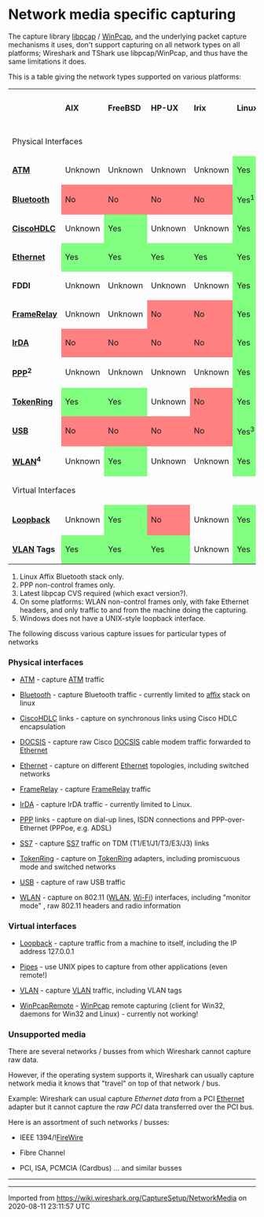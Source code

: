 # Network media specific capturing

The capture library [libpcap](/libpcap) / [WinPcap](/WinPcap), and the underlying packet capture mechanisms it uses, don't support capturing on all network types on all platforms; Wireshark and TShark use libpcap/WinPcap, and thus have the same limitations it does.

This is a table giving the network types supported on various platforms:

<div>

<table>

<tbody>

<tr>

<td>

</div>

</td>

<td>

**AIX**

</td>

<td>

**FreeBSD**

</td>

<td>

**HP-UX**

</td>

<td>

**Irix**

</td>

<td>

**Linux**

</td>

<td>

**macOS**

</td>

<td>

**NetBSD**

</td>

<td>

**OpenBSD**

</td>

<td>

**Solaris**

</td>

<td>

**Tru64 UNIX**

</td>

<td>

**Windows**

</td>

</tr>

<tr>

<td colspan="12" style="text-align: left">

Physical Interfaces

</td>

</tr>

<tr>

<td>

**[ATM](/CaptureSetup/ATM)**

</td>

<td>

Unknown

</td>

<td>

Unknown

</td>

<td>

Unknown

</td>

<td>

Unknown

</td>

<td style="background-color: #80FF80">

Yes

</td>

<td style="background-color: #FF8080">

No

</td>

<td>

Unknown

</td>

<td>

Unknown

</td>

<td style="background-color: #80FF80">

Yes

</td>

<td>

Unknown

</td>

<td>

Unknown

</td>

</tr>

<tr>

<td>

**[Bluetooth](/CaptureSetup/Bluetooth)**

</td>

<td style="background-color: #FF8080">

No

</td>

<td style="background-color: #FF8080">

No

</td>

<td style="background-color: #FF8080">

No

</td>

<td style="background-color: #FF8080">

No

</td>

<td style="background-color: #80FF80">

Yes<sup>1</sup>

</td>

<td style="background-color: #FF8080">

No

</td>

<td style="background-color: #FF8080">

No

</td>

<td style="background-color: #FF8080">

No

</td>

<td style="background-color: #FF8080">

No

</td>

<td style="background-color: #FF8080">

No

</td>

<td style="background-color: #FF8080">

No

</td>

</tr>

<tr>

<td>

**[CiscoHDLC](/CaptureSetup/CiscoHDLC)**

</td>

<td>

Unknown

</td>

<td style="background-color: #80FF80">

Yes

</td>

<td>

Unknown

</td>

<td>

Unknown

</td>

<td style="background-color: #80FF80">

Yes

</td>

<td>

Unknown

</td>

<td style="background-color: #80FF80">

Yes

</td>

<td style="background-color: #80FF80">

Yes

</td>

<td>

Unknown

</td>

<td>

Unknown

</td>

<td>

Unknown

</td>

</tr>

<tr>

<td>

**[Ethernet](/CaptureSetup/Ethernet)**

</td>

<td style="background-color: #80FF80">

Yes

</td>

<td style="background-color: #80FF80">

Yes

</td>

<td style="background-color: #80FF80">

Yes

</td>

<td style="background-color: #80FF80">

Yes

</td>

<td style="background-color: #80FF80">

Yes

</td>

<td style="background-color: #80FF80">

Yes

</td>

<td style="background-color: #80FF80">

Yes

</td>

<td style="background-color: #80FF80">

Yes

</td>

<td style="background-color: #80FF80">

Yes

</td>

<td style="background-color: #80FF80">

Yes

</td>

<td style="background-color: #80FF80">

Yes

</td>

</tr>

<tr>

<td>

**FDDI**

</td>

<td>

Unknown

</td>

<td>

Unknown

</td>

<td>

Unknown

</td>

<td>

Unknown

</td>

<td style="background-color: #80FF80">

Yes

</td>

<td style="background-color: #FF8080">

No

</td>

<td>

Unknown

</td>

<td>

Unknown

</td>

<td style="background-color: #80FF80">

Yes

</td>

<td>

Unknown

</td>

<td>

Unknown

</td>

</tr>

<tr>

<td>

**[FrameRelay](/CaptureSetup/FrameRelay)**

</td>

<td>

Unknown

</td>

<td>

Unknown

</td>

<td style="background-color: #FF8080">

No

</td>

<td style="background-color: #FF8080">

No

</td>

<td style="background-color: #80FF80">

Yes

</td>

<td style="background-color: #FF8080">

No

</td>

<td>

Unknown

</td>

<td>

Unknown

</td>

<td style="background-color: #FF8080">

No

</td>

<td style="background-color: #FF8080">

No

</td>

<td style="background-color: #FF8080">

No

</td>

</tr>

<tr>

<td>

**[IrDA](/CaptureSetup/IrDA)**

</td>

<td style="background-color: #FF8080">

No

</td>

<td style="background-color: #FF8080">

No

</td>

<td style="background-color: #FF8080">

No

</td>

<td style="background-color: #FF8080">

No

</td>

<td style="background-color: #80FF80">

Yes

</td>

<td style="background-color: #FF8080">

No

</td>

<td style="background-color: #FF8080">

No

</td>

<td style="background-color: #FF8080">

No

</td>

<td style="background-color: #FF8080">

No

</td>

<td style="background-color: #FF8080">

No

</td>

<td style="background-color: #FF8080">

No

</td>

</tr>

<tr>

<td>

**[PPP](/CaptureSetup/PPP)<sup>2</sup>**

</td>

<td>

Unknown

</td>

<td>

Unknown

</td>

<td>

Unknown

</td>

<td>

Unknown

</td>

<td style="background-color: #80FF80">

Yes

</td>

<td style="background-color: #80FF80">

Yes

</td>

<td>

Unknown

</td>

<td>

Unknown

</td>

<td style="background-color: #FF8080">

No

</td>

<td>

Unknown

</td>

<td style="background-color: #80FF80">

Yes

</td>

</tr>

<tr>

<td>

**[TokenRing](/CaptureSetup/TokenRing)**

</td>

<td style="background-color: #80FF80">

Yes

</td>

<td style="background-color: #80FF80">

Yes

</td>

<td>

Unknown

</td>

<td style="background-color: #FF8080">

No

</td>

<td style="background-color: #80FF80">

Yes

</td>

<td style="background-color: #FF8080">

No

</td>

<td style="background-color: #80FF80">

Yes

</td>

<td style="background-color: #80FF80">

Yes

</td>

<td style="background-color: #80FF80">

Yes

</td>

<td>

Unknown

</td>

<td style="background-color: #80FF80">

Yes

</td>

</tr>

<tr>

<td>

**[USB](/CaptureSetup/USB)**

</td>

<td style="background-color: #FF8080">

No

</td>

<td style="background-color: #FF8080">

No

</td>

<td style="background-color: #FF8080">

No

</td>

<td style="background-color: #FF8080">

No

</td>

<td style="background-color: #80FF80">

Yes<sup>3</sup>

</td>

<td style="background-color: #FF8080">

No

</td>

<td style="background-color: #FF8080">

No

</td>

<td style="background-color: #FF8080">

No

</td>

<td style="background-color: #FF8080">

No

</td>

<td style="background-color: #FF8080">

No

</td>

<td style="background-color: #FF8080">

No

</td>

</tr>

<tr>

<td>

**[WLAN](/CaptureSetup/WLAN)<sup>4</sup>**

</td>

<td>

Unknown

</td>

<td style="background-color: #80FF80">

Yes

</td>

<td>

Unknown

</td>

<td>

Unknown

</td>

<td style="background-color: #80FF80">

Yes

</td>

<td style="background-color: #80FF80">

Yes

</td>

<td style="background-color: #80FF80">

Yes

</td>

<td style="background-color: #80FF80">

Yes

</td>

<td>

Unknown

</td>

<td>

Unknown

</td>

<td style="background-color: #80FF80">

Yes

</td>

</tr>

<tr>

<td colspan="12" style="text-align: left">

Virtual Interfaces

</td>

</tr>

<tr>

<td>

**[Loopback](/CaptureSetup/Loopback)**

</td>

<td>

Unknown

</td>

<td style="background-color: #80FF80">

Yes

</td>

<td style="background-color: #FF8080">

No

</td>

<td>

Unknown

</td>

<td style="background-color: #80FF80">

Yes

</td>

<td style="background-color: #80FF80">

Yes

</td>

<td style="background-color: #80FF80">

Yes

</td>

<td style="background-color: #80FF80">

Yes

</td>

<td style="background-color: #FF8080">

No

</td>

<td style="background-color: #80FF80">

Yes

</td>

<td>

N/A<sup>5</sup>

</td>

</tr>

<tr>

<td>

**[VLAN](/CaptureSetup/VLAN) Tags**

</td>

<td style="background-color: #80FF80">

Yes

</td>

<td style="background-color: #80FF80">

Yes

</td>

<td style="background-color: #80FF80">

Yes

</td>

<td>

Unknown

</td>

<td style="background-color: #80FF80">

Yes

</td>

<td style="background-color: #80FF80">

Yes

</td>

<td style="background-color: #80FF80">

Yes

</td>

<td style="background-color: #80FF80">

Yes

</td>

<td style="background-color: #80FF80">

Yes

</td>

<td style="background-color: #80FF80">

Yes

</td>

<td style="background-color: #80FF80">

Yes

</td>

</tr>

</tbody>

</table>

</div>

1.  Linux Affix Bluetooth stack only.
2.  PPP non-control frames only.
3.  Latest libpcap CVS required (which exact version?).
4.  On some platforms: WLAN non-control frames only, with fake Ethernet headers, and only traffic to and from the machine doing the capturing.
5.  Windows does not have a UNIX-style loopback interface.

The following discuss various capture issues for particular types of networks

### Physical interfaces

  - [ATM](/CaptureSetup/ATM) - capture [ATM](/ATM) traffic

  - [Bluetooth](/CaptureSetup/Bluetooth) - capture Bluetooth traffic - currently limited to [affix](http://affix.sourceforge.net/) stack on linux

  - [CiscoHDLC](/CaptureSetup/CiscoHDLC) links - capture on synchronous links using Cisco HDLC encapsulation

  - [DOCSIS](/CaptureSetup/DOCSIS) - capture raw Cisco [DOCSIS](/DOCSIS) cable modem traffic forwarded to [Ethernet](/Ethernet)

  - [Ethernet](/CaptureSetup/Ethernet) - capture on different [Ethernet](/Ethernet) topologies, including switched networks

  - [FrameRelay](/CaptureSetup/FrameRelay) - capture [FrameRelay](/FrameRelay) traffic

  - [IrDA](/CaptureSetup/IrDA) - capture IrDA traffic - currently limited to Linux.

  - [PPP](/CaptureSetup/PPP) links - capture on dial-up lines, ISDN connections and PPP-over-Ethernet (PPPoe, e.g. ADSL)

  - [SS7](/CaptureSetup/SS7) - capture [SS7](/SS7) traffic on TDM (T1/E1/J1/T3/E3/J3) links

  - [TokenRing](/CaptureSetup/TokenRing) - capture on [TokenRing](/TokenRing) adapters, including promiscuous mode and switched networks

  - [USB](/CaptureSetup/USB) - capture of raw USB traffic

  - [WLAN](/CaptureSetup/WLAN) - capture on 802.11 ([WLAN](/WLAN), [Wi-Fi](/Wi-Fi)) interfaces, including "monitor mode" , raw 802.11 headers and radio information

### Virtual interfaces

  - [Loopback](/CaptureSetup/Loopback) - capture traffic from a machine to itself, including the IP address 127.0.0.1

  - [Pipes](/CaptureSetup/Pipes) - use UNIX pipes to capture from other applications (even remote\!)

  - [VLAN](/CaptureSetup/VLAN) - capture [VLAN](/VLAN) traffic, including VLAN tags

  - [WinPcapRemote](/CaptureSetup/WinPcapRemote) - [WinPcap](/WinPcap) remote capturing (client for Win32, daemons for Win32 and Linux) - currently not working\!

### Unsupported media

There are several networks / busses from which Wireshark cannot capture raw data.

However, if the operating system supports it, Wireshark can usually capture network media it knows that "travel" on top of that network / bus.

Example: Wireshark can usual capture *Ethernet data* from a PCI [Ethernet](/Ethernet) adapter but it cannot capture the *raw PCI* data transferred over the PCI bus.

Here is an assortment of such networks / busses:

  - IEEE 1394/\![FireWire](/FireWire)

  - Fibre Channel

  - PCI, ISA, PCMCIA (Cardbus) ... and similar busses

-----

---

Imported from https://wiki.wireshark.org/CaptureSetup/NetworkMedia on 2020-08-11 23:11:57 UTC
